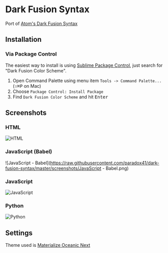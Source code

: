 # Dark Fusion Syntax

Port of [Atom's Dark Fusion Syntax](https://atom.io/themes/atom-dark-fusion-syntax)

## Installation

### Via Package Control

The easiest way to install is using [Sublime Package Control](https://packagecontrol.io/installation), just search for "Dark Fusion Color Scheme".

1. Open Command Palette using menu item `Tools -> Command Palette...` (<kbd>⇧</kbd><kbd>⌘</kbd><kbd>P</kbd> on Mac)
2. Choose `Package Control: Install Package`
3. Find `Dark Fusion Color Scheme` and hit <kbd>Enter</kbd>

## Screenshots

### HTML

![HTML](https://raw.githubusercontent.com/paradox41/dark-fusion-syntax/master/screenshots/HTML.png)

### JavaScript (Babel)

![JavaScript - Babel](https://raw.githubusercontent.com/paradox41/dark-fusion-syntax/master/screenshots/JavaScript - Babel.png)

### JavaScript

![JavaScript](https://raw.githubusercontent.com/paradox41/dark-fusion-syntax/master/screenshots/JavaScript.png)

### Python

![Python](https://raw.githubusercontent.com/paradox41/dark-fusion-syntax/master/screenshots/Python.png)

## Settings

Theme used is [Materialize Oceanic Next](https://github.com/saadq/Materialize)
